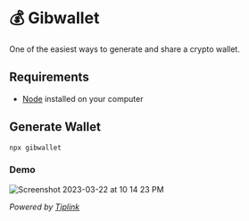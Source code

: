 # 💰 Gibwallet
One of the easiest ways to generate and share a crypto wallet.

## Requirements
 - [Node](https://nodejs.org/en) installed on your computer

## Generate Wallet
`npx gibwallet`

### Demo

![Screenshot 2023-03-22 at 10 14 23 PM](https://user-images.githubusercontent.com/59782726/227109734-0e686e69-1870-4a79-9320-0432f5b342bf.png)

_Powered by [Tiplink](https://tiplink.io/)_
